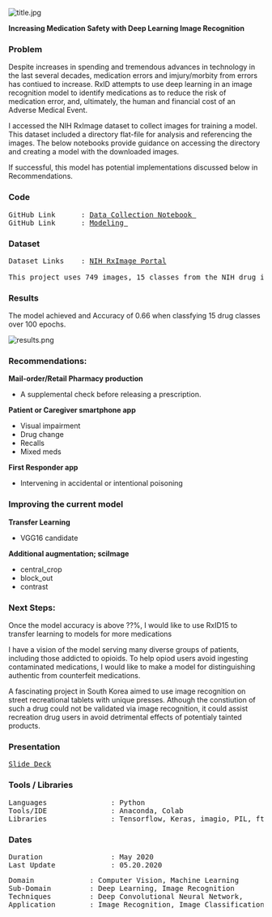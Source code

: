 ![title.jpg](https://github.com/a-woodbury/RxID/blob/master/Images/RxID-1.jpg)

**Increasing Medication Safety with Deep Learning Image Recognition**

### Problem

Despite increases in spending and tremendous advances in technology in the last several decades, medication errors and imjury/morbity from errors has contiued to increase. RxID attempts to use deep learning in an image recognition model to identify medications as to reduce the risk of medication error, and, ultimately, the human and financial cost of an Adverse Medical Event.

I accessed the NIH RxImage dataset to collect images for training a model. This dataset included a directory flat-file for analysis and referencing the images. The below notebooks provide guidance on accessing the directory and creating a model with the downloaded images.

If successful, this model has potential implementations discussed below in Recommendations. 

### Code
<pre>
GitHub Link      : <a href=Link>Data Collection Notebook </a>
GitHub Link      : <a href=Link>Modeling </a>
</pre>

### Dataset
<pre>
Dataset Links    : <a href=https://www.nlm.nih.gov/databases/download/pill_image.html>NIH RxImage Portal</a>

This project uses 749 images, 15 classes from the NIH drug image dataset. The images are stored on an FTP server and can be queried and downloaded using the Data Collection notebook in this repository. 
</pre>

### Results

The model achieved and Accuracy of 0.66 when classfying 15 drug classes over 100 epochs. 

![results.png](https://github.com/a-woodbury/RxID/blob/master/Images/CNN%204-Acc_Loss.png)


### Recommendations:

**Mail-order/Retail Pharmacy production**
- A supplemental check before releasing a prescription.

**Patient or Caregiver smartphone app**
- Visual impairment
- Drug change
- Recalls
- Mixed meds

**First Responder app** 

- Intervening in accidental or intentional poisoning

### Improving the current model

**Transfer Learning**
  - VGG16 candidate

**Additional augmentation; sciImage**
  - central_crop
  - block_out
  - contrast
 
### Next Steps:

Once the model accuracy is above ??%, I would like to use RxID15 to transfer learning to models for more medications

I have a vision of the model serving many diverse groups of patients, including those addicted to opioids. To help opiod users avoid ingesting contaminated medications, I would like to make a model for distinguishing authentic from counterfeit medications. 

A fascinating project in South Korea aimed to use image recognition on street recreational tablets with unique presses. Athough the constiution of such a drug could not be validated via image recognition, it could assist recreation drug users in avoid detrimental effects of potentialy tainted products. 

### Presentation

<pre>
<a href=https://github.com/a-woodbury/RxID/blob/master/Presentation/RxID.pdf>Slide Deck</a>
</pre>

### Tools / Libraries
<pre>
Languages               : Python
Tools/IDE               : Anaconda, Colab
Libraries               : Tensorflow, Keras, imagio, PIL, ftplib
</pre>

### Dates
<pre>
Duration                : May 2020
Last Update             : 05.20.2020
</pre>

<pre>
Domain             : Computer Vision, Machine Learning
Sub-Domain         : Deep Learning, Image Recognition
Techniques         : Deep Convolutional Neural Network, 
Application        : Image Recognition, Image Classification
</pre>
